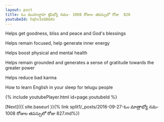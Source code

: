 ```yaml
---
layout: post
title: ఓం ముహుర్తాహ క్షపేభ్యో నమః- 1008 రోజుల తపస్సులో రోజు  828
youtubeId: hqhvIeQ6Q4s
---
```

 
 
Helps get goodness, bliss and peace and God's blessings
 
Helps remain focused, help generate inner energy 
 
Helps boost physical and mental health 
 
Helps remain grounded and generates a sense of gratitude towards the greater power 
 
Helps reduce bad karma
 
How to learn English in your sleep for telugu people
 
 
 
 


{% include youtubePlayer.html id=page.youtubeId %}
 
[Next]({{ site.baseurl }}{% link split1/_posts/2016-09-27-ఓం  మాత్రాభ్యో  నమ- 1008 రోజుల తపస్సులో రోజు  827.md%})
 
